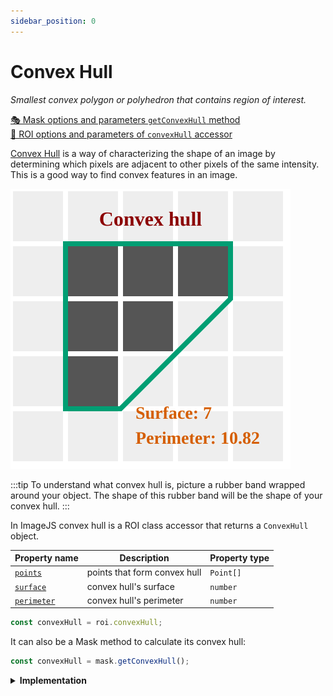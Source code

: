 ```yaml
---
sidebar_position: 0
---
```


# Convex Hull

_Smallest convex polygon or polyhedron that contains region of interest._

[🎭 Mask options and parameters `getConvexHull` method](https://image-js.github.io/image-js-typescript/classes/Mask.html#getConvexHull 'github.io link')  
[🔎 ROI options and parameters of `convexHull` accessor](https://image-js.github.io/image-js-typescript/classes/Roi.html#convexHull 'github.io link')

[Convex Hull](https://en.wikipedia.org/wiki/Convex_hull 'wikipedia link on convex hull') is a way of characterizing the shape of an image by determining which pixels are adjacent to other pixels of the same intensity. This is a good way to find convex features in an image.

![Image input](./img/convexHull.svg)

:::tip
To understand what convex hull is, picture a rubber band wrapped around your object. The shape of this rubber band will be the shape of your convex hull.
:::

In ImageJS convex hull is a ROI class accessor that returns a `ConvexHull` object.

| Property name                                                                                      | Description                  | Property type |
| -------------------------------------------------------------------------------------------------- | ---------------------------- | ------------- |
| [`points`](https://image-js.github.io/image-js-typescript/interfaces/ConvexHull.html#points)       | points that form convex hull | `Point[]`     |
| [`surface`](https://image-js.github.io/image-js-typescript/interfaces/ConvexHull.html#surface)     | convex hull's surface        | `number`      |
| [`perimeter`](https://image-js.github.io/image-js-typescript/interfaces/ConvexHull.html#perimeter) | convex hull's perimeter      | `number`      |

```ts
const convexHull = roi.convexHull;
```

It can also be a Mask method to calculate its convex hull:

```ts
const convexHull = mask.getConvexHull();
```

<details>
<summary><b>Implementation</b></summary>

Here's how convex hull algorithm is implemented in ImageJS:

_Calculate border points_: ImageJS uses an algorithm to identify points that constitute regions' borders.

_Sorting points lexicographically_: After finding border points, they get sorted in ascending order.

_Build the lower hull_: Traverse the sorted list of points to build the lower hull of the convex hull. Use a stack to keep track of the points in the lower hull. For each point, check whether it forms a left or right turn with the previous two points in the stack. If it forms a right turn, pop the last point from the stack until a left turn is formed. Then push the current point onto the stack.

_Build the upper hull_: Traverse the sorted list of points in reverse order to build the upper hull of the convex hull. Use the same stack as before. Again, ensure that the points in the stack form a convex hull.

_Combine the lower and upper hulls_: The combined result of the lower and upper hulls is the convex hull of the entire set of points.

</details>
